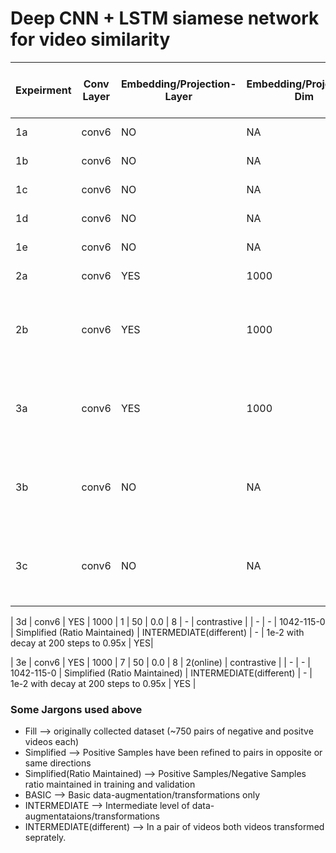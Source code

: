 # Deep CNN + LSTM siamese network for video similarity


| Expeirment  | Conv Layer | Embedding/Projection-Layer | Embedding/Projection-Dim | Num LSTM-layer | LSTM-hidden-dims | l2-reg | batch-size | num-epochs | loss | images | train-accuracy | val-accuracy | train-val-test split| dataset-type| Data-Augmentations | Runtime| learning-rate | tied-weights |
|-----------| -----------|-----------------|---------------|------------|------------------|--------|-------| ---------- | ---- | ------ | -------------- | ------------ | -------------------| ----------------- |---------------| ------- | ---------- | ------ |
| 1a | conv6 | NO | NA | 1 | 10 | 0.0 | 8 | 10 | AAAI,16 | [accuracy](images/exp1/accuracy_10.pdf)   [loss](images/exp1/loss_10.pdf)| 696/1323 | 82/147 | 1323-147-0 | Full | NO | 1.7 hrs | 1e-3 | NO |
| 1b | conv6 | NO | NA | 1 | 20 | 0.0 | 8 | 10 | AAAI,16 | [accuracy](images/exp1/accuracy_20.pdf)   [loss](images/exp1/loss_20.pdf) | 724/1323 | 83/147 | 1323-147-0 | Full | NO | 1.7 hrs | 1e-3| NO |
| 1c | conv6 | NO | NA | 1 | 30 | 0.0 | 8 | 10 | AAAI,16 | [accuracy](images/exp1/accuracy_30.pdf)   [loss](images/exp1/loss_30.pdf) | 712/1323 | 80/147 | 1323-147-0 | Full | NO | 1.7 hrs | 1e-3| NO |
| 1d | conv6 | NO | NA | 1 | 40 | 0.0 | 8 | 10 | AAAI,16 | [accuracy](images/exp1/accuracy_40.pdf)   [loss](images/exp1/loss_40.pdf) | 704/1323 | 76/147 | 1323-147-0 | Full | NO| 1.7 hrs | 1e-3 | NO |
| 1e | conv6 | NO | NA | 1 | 50 | 0.0 | 8 | 10 | AAAI,16 | [accuracy](images/exp1/accuracy_50.pdf)   [loss](images/exp1/loss_50.pdf) | 704/1323 | 76/147 | 1323-147-0 | Full | NO | 1.7 hrs | 1e-3| NO |
| 2a | conv6 | YES | 1000 | 3 | 10 | 0.0 | 8 | 6  | contrastive | [accuracy](images/exp2/accuracy_10.pdf)   [loss](images/exp2/loss_10.pdf) | - | - | 1041-116-0 | Simplified | BASIC | 4.5 hrs| 1e-2| NO |
| 2b | conv6 | YES | 1000 | 3 | 50 | 0.0 | 8 | 17 | contrastive | [accuracy](images/exp2/accuracy_50.pdf)  [loss](images/exp2/loss_50.pdf) | - | - | 1041-116-0 | Simplified | INTERMEDIATE | 16hrs | 1e-2 with decay at 100 steps to 0.95x | NO |
| 3a | conv6 | YES | 1000 | 3 | 50 | 0.0 | 8 | 25 | contrastive |  [accuracy](images/exp3/accuracy_3a.pdf)  [loss](images/exp3/loss_3a.pdf) | 704/1042 | 81/115 | 1042-115-0 | Simplified (Ratio Maintained) | INTERMEDIATE(different) | 9.2hrs | 1e-2 with decay at 200 steps to 0.95x | YES |
| 3b | conv6 | NO | NA | 3 | 50 | 0.0 | 8 | 25 | contrastive |  [accuracy](images/exp3/accuracy_3b.pdf)  [loss](images/exp3/loss_3b.pdf) | 702/1042 | 81/115 | 1042-115-0 | Simplified (Ratio Maintained) | INTERMEDIATE(different) | 9hrs | 1e-2 with decay at 200 steps to 0.95x | YES |
| 3c | conv6 | NO | NA | 1 | 50 | 0.0 | 8 | 25 | contrastive |  [accuracy](images/exp3/accuracy_3b.pdf)  [loss](images/exp3/loss_3b.pdf) | 602/1042 | 71/115 | 1042-115-0 | Simplified (Ratio Maintained) | INTERMEDIATE(different) | - | 1e-2 with decay at 200 steps to 0.95x | YES |

| 3d | conv6 | YES | 1000 | 1 | 50 | 0.0 | 8 | - | contrastive |   | - | - | 1042-115-0 | Simplified (Ratio Maintained) | INTERMEDIATE(different) | - | 1e-2 with decay at 200 steps to 0.95x | YES|

| 3e | conv6 | YES | 1000 | 7 | 50 | 0.0 | 8 | 2(online) | contrastive |   | - | - | 1042-115-0 | Simplified (Ratio Maintained) | INTERMEDIATE(different) | - | 1e-2 with decay at 200 steps to 0.95x | YES |


### Some Jargons used above  
* Fill --> originally collected dataset (~750 pairs of negative and positve videos each)
* Simplified --> Positive Samples have been refined to pairs in opposite or same directions
* Simplified(Ratio Maintained) --> Positive Samples/Negative Samples ratio maintained in training and validation
* BASIC --> Basic data-augmentation/transformations only
* INTERMEDIATE --> Intermediate level of data-augmentataions/transformations
* INTERMEDIATE(different) --> In a pair of videos both videos transformed seprately.
